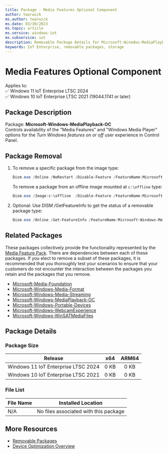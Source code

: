 ```yaml
---
title: Package - Media Features Optional Component
author: twarwick
ms.author: twarwick
ms.date: 03/30/2023
ms.topic: article
ms.service: windows-iot
ms.subservice: iot
description: Removable Package Details for Microsoft-Winodws-MediaPlayback-OC
keywords: IoT Enterprise, removable packages, storage
---
```


# Media Features Optional Component

Applies to:  
✅ Windows 11 IoT Enterprise LTSC 2024  
✅ Windows 10 IoT Enterprise LTSC 2021 (19044.1741 or later)  

## Package Description

Package: **Microsoft-Windows-MediaPlayback-OC** </br> Controls availability of the "Media Features" and "Windows Media Player" options for the *Turn Windows features on or off* user experience in Control Panel.

## Package Removal

1. To remove a specific package from the image type:

   ```powershell
   Dism.exe /Online /NoRestart /Disable-Feature /FeatureName:Microsoft-Windows-MediaPlayback-OC /PackageName:@Package
   ````

   To remove a package from an offline image mounted at `c:\offline` type:

   ```powershell
   Dism.exe /Image:c:\offline  /Disable-Feature /FeatureName:Microsoft-Windows-MediaPlayback-OC /PackageName:@Package
   ```

1. Optional: Use DISM /GetFeatureInfo to get the status of a removable package type:

   ```powershell
   Dism.exe /Online /Get-FeatureInfo /FeatureName:Microsoft-Windows-MediaPlayback-OC /PackageName:@Package
   ````

## Related Packages

These packages collectively provide the functionality represented by the [Media Feature Pack](/windows/win32/wmdm/windows-media-device-manager-architecture).  There are dependencies between each of these packages.  If you elect to remove a subset of these packages, it is recommended that you thoroughly test your scenarios to ensure that your customers do not encounter the interaction between the packages you retain and the packages that you remove.

- [Microsoft-Media-Foundation](Microsoft-Media-Foundation.md)
- [Microsoft-Windows-Media-Format](Microsoft-Windows-Media-Format.md)
- [Microsoft-Windows-Media-Streaming](Microsoft-Windows-Media-Streaming.md)
- [Microsoft-Windows-MediaPlayback-OC](Microsoft-Windows-MediaPlayback-OC.md)
- [Microsoft-Windows-Portable-Devices](Microsoft-Windows-Portable-Devices.md)
- [Microsoft-Windows-WebcamExperience](Microsoft-Windows-WebcamExperience.md)
- [Microsoft-Windows-WinSATMediaFiles](Microsoft-Windows-WinSATMediaFiles.md)

## Package Details

### Package Size

| Release                             |   x64     |    ARM64    |
|-------------------------------------|:---------:|:-----------:|
| Windows 11 IoT Enterprise LTSC 2024 | 0 KB      | 0 KB        |
| Windows 10 IoT Enterprise LTSC 2021 | 0 KB      | 0 KB        |

### File List

| File Name | Installed Location |
|-----------|--------------------|
|    N/A    |  No files associated with this package   |

## More Resources

- [Removable Packages](../Removable-Packages.md)
- [Device Optimization Overview](../Overview.md)
